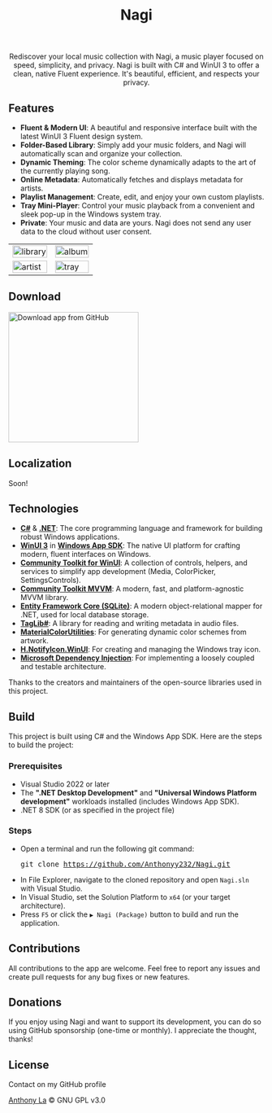 
<div align="center">
    <img style="display: block; border-radius: 9999px;" src="https://github.com/user-attachments/assets/58f7a205-113d-463e-a2f3-d9979b935da1" alt="">
    <h1>
        Nagi
        <p><img style="display: block; border-radius: 9999px;" src="https://img.shields.io/github/downloads/Anthonyy232/Nagi/total" alt=""></p>
    </h1>
  <p align="center"></p>
    <p>Rediscover your local music collection with Nagi, a music player focused on speed, simplicity, and privacy. Nagi is built with C# and WinUI 3 to offer a clean, native Fluent experience. It's beautiful, efficient, and respects your privacy. </p>
</div>

## Features
- **Fluent & Modern UI**: A beautiful and responsive interface built with the latest WinUI 3 Fluent design system.
- **Folder-Based Library**: Simply add your music folders, and Nagi will automatically scan and organize your collection.
- **Dynamic Theming**: The color scheme dynamically adapts to the art of the currently playing song.
- **Online Metadata**: Automatically fetches and displays metadata for artists.
- **Playlist Management**: Create, edit, and enjoy your own custom playlists.
- **Tray Mini-Player**: Control your music playback from a convenient and sleek pop-up in the Windows system tray.
- **Private**: Your music and data are yours. Nagi does not send any user data to the cloud without user consent.

      
<div align="center">
<table border="0">
  <tr>
    <td><img src="https://github.com/user-attachments/assets/a79450a7-d84e-4fe9-92b5-724b890e3e1d" width="100%" alt="library" /></td>
    <td><img src="https://github.com/user-attachments/assets/1387ccc4-d436-403b-8396-8888fbe1be26" width="100%" alt="album" /></td>
  </tr>
  <tr>
    <td><img src="https://github.com/user-attachments/assets/c99ac0a0-7484-4b6c-8113-e6abc731f879" width="100%" alt="artist" /></td>
    <td><img src="https://github.com/user-attachments/assets/ea46c4c4-8e22-4c45-9cd7-d275ea770e88" width="100%" alt="tray" /></td>
  </tr>
</table>
</div>

    


## Download
[<img src="https://github.com/user-attachments/assets/f81e6835-068d-4513-894b-659b5ac7f0ea" alt="Download app from GitHub" width="256">](https://github.com/Anthonyy232/Nagi/releases)


## Localization
Soon!

## Technologies

- **[C#](https://docs.microsoft.com/en-us/dotnet/csharp/)** & **[.NET](https://dotnet.microsoft.com/)**: The core programming language and framework for building robust Windows applications.
- **[WinUI 3](https://docs.microsoft.com/en-us/windows/apps/winui/winui3/)** in **[Windows App SDK](https://github.com/microsoft/WindowsAppSDK)**: The native UI platform for crafting modern, fluent interfaces on Windows.
- **[Community Toolkit for WinUI](https://github.com/CommunityToolkit/WindowsCommunityToolkit)**: A collection of controls, helpers, and services to simplify app development (Media, ColorPicker, SettingsControls).
- **[Community Toolkit MVVM](https://docs.microsoft.com/en-us/dotnet/communitytoolkit/mvvm/)**: A modern, fast, and platform-agnostic MVVM library.
- **[Entity Framework Core (SQLite)](https://docs.microsoft.com/en-us/ef/core/)**: A modern object-relational mapper for .NET, used for local database storage.
- **[TagLib#](https://github.com/mono/taglib-sharp)**: A library for reading and writing metadata in audio files.
- **[MaterialColorUtilities](https://github.com/material-foundation/material-color-utilities)**: For generating dynamic color schemes from artwork.
- **[H.NotifyIcon.WinUI](https://github.com/HavenDV/H.NotifyIcon)**: For creating and managing the Windows tray icon.
- **[Microsoft Dependency Injection](https://docs.microsoft.com/en-us/dotnet/core/extensions/dependency-injection)**: For implementing a loosely coupled and testable architecture.

Thanks to the creators and maintainers of the open-source libraries used in this project.

## Build

This project is built using C# and the Windows App SDK. Here are the steps to build the project:

### Prerequisites
- Visual Studio 2022 or later
- The **".NET Desktop Development"** and **"Universal Windows Platform development"** workloads installed (includes Windows App SDK).
- .NET 8 SDK (or as specified in the project file)

### Steps
- Open a terminal and run the following git command:  <pre>git clone https://github.com/Anthonyy232/Nagi.git</pre>
- In File Explorer, navigate to the cloned repository and open `Nagi.sln` with Visual Studio.
- In Visual Studio, set the Solution Platform to `x64` (or your target architecture).
- Press `F5` or click the `▶ Nagi (Package)` button to build and run the application.

## Contributions

All contributions to the app are welcome. Feel free to report any issues and create pull requests for any bug fixes or new features.

## Donations

If you enjoy using Nagi and want to support its development, you can do so using GitHub sponsorship (one-time or monthly). I appreciate the thought, thanks!

## License
Contact on my GitHub profile

[Anthony La](https://github.com/Anthonyy232]) © GNU GPL v3.0
